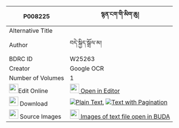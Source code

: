 |P008225|སྙན་ངག་གི་མིག་ཆུ། 
| --- | --- 
|Alternative Title |
|Author| བདེ་སྐྱིད་སྒྲོལ་མ།
|BDRC ID | W25263
|Creator | Google OCR
|Number of Volumes| 1
|<img width="25" src="https://img.icons8.com/color/25/000000/edit-property.png">Edit Online| [<img width="25" src="https://avatars.githubusercontent.com/u/45091458?s=200&v=4"> Open in Editor](http://editor.openpecha.org/P008225)
|<img width="25" src="https://img.icons8.com/fluent/48/000000/download-2.png"/>  Download | [![](https://img.icons8.com/color/20/000000/txt.png)Plain Text](https://github.com/Openpecha/P008225/releases/download/v1/nyenngak_gi_mikchu_plain_P008225.zip), [![](https://img.icons8.com/color/20/000000/txt.png)Text with Pagination](https://github.com/Openpecha/P008225/releases/download/v1/nyenngak_gi_mikchu_pages_P008225.zip)
|<img width="25" src="https://img.icons8.com/plasticine/100/000000/pictures-folder.png"/>  Source Images | [<img width="25" src="https://library.bdrc.io/icons/BUDA-small.svg"> Images of text file open in BUDA](https://library.bdrc.io/show/bdr:W25263)